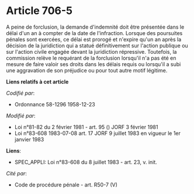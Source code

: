 # Article 706-5

A peine de forclusion, la demande d'indemnité doit être présentée dans le délai d'un an à compter de la date de l'infraction.
Lorsque des poursuites pénales sont exercées, ce délai est prorogé et n'expire qu'un an après la décision de la juridiction
qui a statué définitivement sur l'action publique ou sur l'action civile engagée devant la juridiction répressive. Toutefois,
la commission relève le requérant de la forclusion lorsqu'il n'a pas été en mesure de faire valoir ses droits dans les délais
requis ou lorsqu'il a subi une aggravation de son préjudice ou pour tout autre motif légitime.

**Liens relatifs à cet article**

_Codifié par_:

  - Ordonnance 58-1296 1958-12-23

_Modifié par_:

  - Loi n°81-82 du 2 février 1981 - art. 95 () JORF 3 février 1981
  - Loi n°83-608 1983-07-08 art. 17 JORF 9 juillet 1983 en vigueur le 1er janvier 1983

**Liens**:

  - SPEC_APPLI: Loi n°83-608 du 8 juillet 1983 - art. 23, v. init.

_Cité par_:

  - Code de procédure pénale - art. R50-7 (V)
